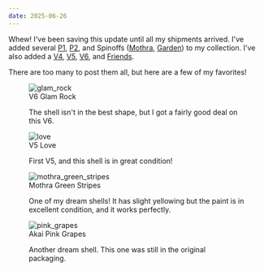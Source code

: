 ```yaml
---
date: 2025-06-26
---
```


Whew! I've been saving this update until all my shipments arrived. I've added several <a href="/tamas/collection#P1">P1</a>, <a href="/tamas/collection#P2">P2</a>, and Spinoffs (<a href="/tamas/collection#Mothra">Mothra</a>, <a href="/tamas/collection#Garden">Garden</a>) to my collection. I've also added a <a href="/tamas/collection#V4">V4</a>, <a href="/tamas/collection#V5">V5</a>, <a href="/tamas/collection#V6">V6</a>, and <a href="/tamas/collection#Friends">Friends</a>.

There are too many to post them all, but here are a few of my favorites!

<div class="shell-group">
    <figure>
        <img src="/assets/images/tama_collection/glam_rock.jpeg" alt="glam_rock" />
        <figcaption>V6 Glam Rock</figcaption>
        <p>The shell isn't in the best shape, but I got a fairly good deal on this V6.</p>
    </figure>
    <figure>
        <img src="/assets/images/tama_collection/love.jpeg" alt="love" />
        <figcaption>V5 Love</figcaption>
        <p>First V5, and this shell is in great condition!</p>
    </figure>
    <figure>
        <img src="/assets/images/tama_collection/mothra_green_stripes.jpeg" alt="mothra_green_stripes" />
        <figcaption>Mothra Green Stripes</figcaption>
        <p>One of my dream shells! It has slight yellowing but the paint is in excellent condition, and it works perfectly.</p>
    </figure>
    <figure>
        <img src="/assets/images/tama_collection/pink_grapes.jpeg" alt="pink_grapes" />
        <figcaption>Akai Pink Grapes</figcaption>
        <p>Another dream shell. This one was still in the original packaging.</p>
    </figure>
</div>
